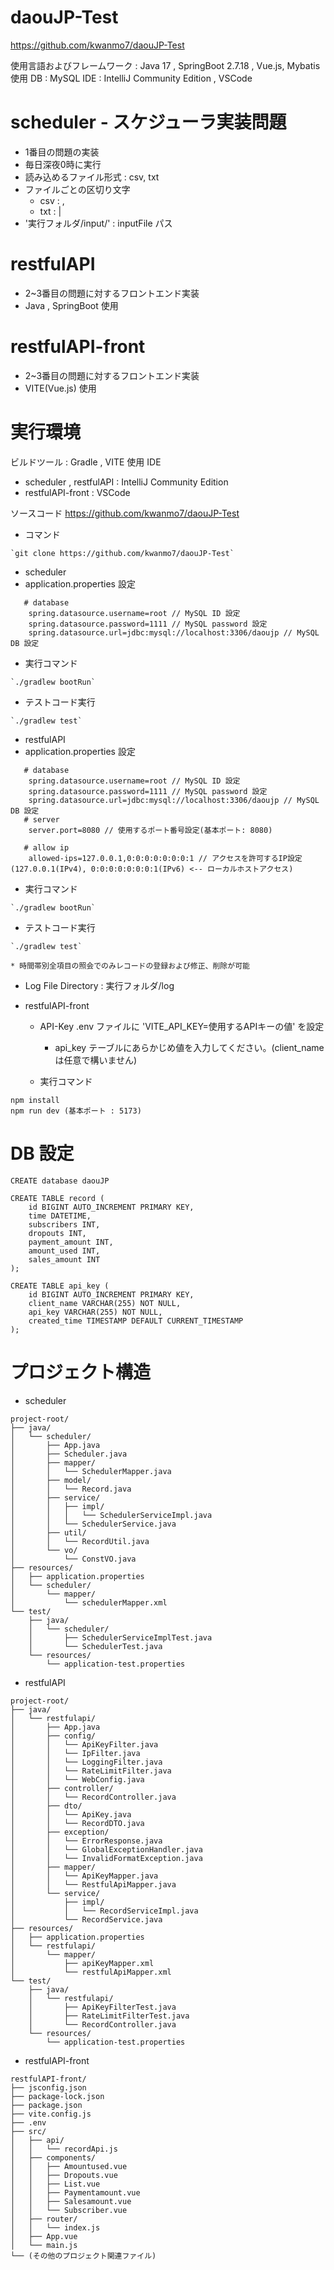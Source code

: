 # daouJP-Test

https://github.com/kwanmo7/daouJP-Test

使用言語およびフレームワーク : Java 17 , SpringBoot 2.7.18 , Vue.js, Mybatis
使用 DB : MySQL
IDE : IntelliJ Community Edition , VSCode

# scheduler - スケジューラ実装問題
- 1番目の問題の実装
- 毎日深夜0時に実行
- 読み込めるファイル形式 : csv, txt
- ファイルごとの区切り文字
  - csv : ,
  - txt : |
- '実行フォルダ/input/' : inputFile パス

# restfulAPI
- 2~3番目の問題に対するフロントエンド実装
- Java , SpringBoot 使用

# restfulAPI-front
- 2~3番目の問題に対するフロントエンド実装
- VITE(Vue.js) 使用

# 実行環境
ビルドツール : Gradle , VITE
使用 IDE
 - scheduler , restfulAPI : IntelliJ Community Edition
 - restfulAPI-front : VSCode

ソースコード
  https://github.com/kwanmo7/daouJP-Test
  - コマンド
```
`git clone https://github.com/kwanmo7/daouJP-Test`
```

- scheduler
 - application.properties 設定
```
   # database
    spring.datasource.username=root // MySQL ID 設定
    spring.datasource.password=1111 // MySQL password 設定
    spring.datasource.url=jdbc:mysql://localhost:3306/daoujp // MySQL DB 設定
```
 - 実行コマンド
```
`./gradlew bootRun`
```
 - テストコード実行
```
`./gradlew test`
```


- restfulAPI
 - application.properties 設定
```
   # database
    spring.datasource.username=root // MySQL ID 設定
    spring.datasource.password=1111 // MySQL password 設定
    spring.datasource.url=jdbc:mysql://localhost:3306/daoujp // MySQL DB 設定
   # server
    server.port=8080 // 使用するポート番号設定(基本ポート: 8080)

   # allow ip
    allowed-ips=127.0.0.1,0:0:0:0:0:0:0:1 // アクセスを許可するIP設定(127.0.0.1(IPv4), 0:0:0:0:0:0:0:1(IPv6) <-- ローカルホストアクセス)
```
  - 実行コマンド
```
`./gradlew bootRun`
```
  - テストコード実行
```
`./gradlew test`
```
    * 時間帯別全項目の照会でのみレコードの登録および修正、削除が可能
  
  - Log File Directory : 実行フォルダ/log

- restfulAPI-front
  - API-Key
    .env ファイルに 'VITE_API_KEY=使用するAPIキーの値' を設定
    * api_key テーブルにあらかじめ値を入力してください。(client_nameは任意で構いません)
  
  - 実行コマンド
```
npm install
npm run dev (基本ポート : 5173)
```

# DB 設定
```
CREATE database daouJP

CREATE TABLE record (
    id BIGINT AUTO_INCREMENT PRIMARY KEY,
    time DATETIME,
    subscribers INT,
    dropouts INT,
    payment_amount INT,
    amount_used INT,
    sales_amount INT
);

CREATE TABLE api_key (
    id BIGINT AUTO_INCREMENT PRIMARY KEY,
    client_name VARCHAR(255) NOT NULL,
    api_key VARCHAR(255) NOT NULL,
    created_time TIMESTAMP DEFAULT CURRENT_TIMESTAMP
);
```

# プロジェクト構造

- scheduler
```
project-root/
├── java/
│   └── scheduler/
│       ├── App.java
│       ├── Scheduler.java
│       ├── mapper/
│       │   └── SchedulerMapper.java
│       ├── model/
│       │   └── Record.java
│       ├── service/
│       │   ├── impl/
│       │   │   └── SchedulerServiceImpl.java
│       │   └── SchedulerService.java
│       ├── util/
│       │   └── RecordUtil.java
│       └── vo/
│           └── ConstVO.java
├── resources/
│   ├── application.properties
│   └── scheduler/
│       └── mapper/
│           └── schedulerMapper.xml
└── test/
    ├── java/
    │   └── scheduler/
    │       ├── SchedulerServiceImplTest.java
    │       └── SchedulerTest.java
    └── resources/
        └── application-test.properties
```



- restfulAPI
```
project-root/
├── java/
│   └── restfulapi/
│       ├── App.java
│       ├── config/
│       │   └── ApiKeyFilter.java
│       │   └── IpFilter.java
│       │   └── LoggingFilter.java
│       │   └── RateLimitFilter.java
│       │   └── WebConfig.java
│       ├── controller/
│       │   └── RecordController.java
│       ├── dto/
│       │   └── ApiKey.java
│       │   └── RecordDTO.java
│       ├── exception/
│       │   └── ErrorResponse.java
│       │   └── GlobalExceptionHandler.java
│       │   └── InvalidFormatException.java
│       ├── mapper/
│       │   └── ApiKeyMapper.java
│       │   └── RestfulApiMapper.java
│       └── service/
│           ├── impl/
│           │   └── RecordServiceImpl.java
│           └── RecordService.java
├── resources/
│   ├── application.properties
│   └── restfulapi/
│       └── mapper/
│           ├── apiKeyMapper.xml
│           └── restfulApiMapper.xml
└── test/
    ├── java/
    │   └── restfulapi/
    │       ├── ApiKeyFilterTest.java
    │       ├── RateLimitFilterTest.java
    │       └── RecordController.java
    └── resources/
        └── application-test.properties
```


- restfulAPI-front

```
restfulAPI-front/
├── jsconfig.json
├── package-lock.json
├── package.json
├── vite.config.js
├── .env
├── src/
│   ├── api/
│   │   └── recordApi.js
│   ├── components/
│   │   ├── Amountused.vue
│   │   ├── Dropouts.vue
│   │   ├── List.vue
│   │   ├── Paymentamount.vue
│   │   ├── Salesamount.vue
│   │   └── Subscriber.vue
│   ├── router/
│   │   └── index.js
│   ├── App.vue
│   └── main.js
└── (その他のプロジェクト関連ファイル)
```
